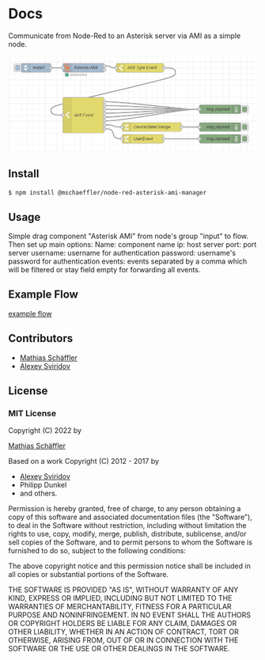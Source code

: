 # Docs

Communicate from Node-Red to an Asterisk server via AMI as a simple node. 

![image of example flow](https://github.com/m-schaeffler/node-red-asterisk-ami-manager/raw/master/examples/Asterisk-AMI.png)

## Install

```
$ npm install @mschaeffler/node-red-asterisk-ami-manager
```

## Usage

Simple drag component "Asterisk AMI" from node's group "input" to flow. Then set up main options:
Name: component name
ip: host server
port: port server
username: username for authentication
password: username's password for authentication
events: events separated by a comma which will be filtered or stay field empty for forwarding all events.

## Example Flow

[example flow](https://github.com/m-schaeffler/node-red-asterisk-ami-manager/raw/master/examples/Asterisk-AMI.json)

## Contributors

* [Mathias Schäffler](https://github.com/m-schaeffler)
* [Alexey Sviridov](https://github.com/rimdus)

## License

### MIT License

Copyright (C) 2022 by

[Mathias Schäffler](https://github.com/m-schaeffler)

Based on a work Copyright (C) 2012 - 2017 by 

* [Alexey Sviridov](https://github.com/rimdus)
* Philipp Dunkel
* and others.

Permission is hereby granted, free of charge, to any person obtaining a copy
of this software and associated documentation files (the "Software"), to deal
in the Software without restriction, including without limitation the rights
to use, copy, modify, merge, publish, distribute, sublicense, and/or sell
copies of the Software, and to permit persons to whom the Software is
furnished to do so, subject to the following conditions:

The above copyright notice and this permission notice shall be included in
all copies or substantial portions of the Software.

THE SOFTWARE IS PROVIDED "AS IS", WITHOUT WARRANTY OF ANY KIND, EXPRESS OR
IMPLIED, INCLUDING BUT NOT LIMITED TO THE WARRANTIES OF MERCHANTABILITY,
FITNESS FOR A PARTICULAR PURPOSE AND NONINFRINGEMENT. IN NO EVENT SHALL THE
AUTHORS OR COPYRIGHT HOLDERS BE LIABLE FOR ANY CLAIM, DAMAGES OR OTHER
LIABILITY, WHETHER IN AN ACTION OF CONTRACT, TORT OR OTHERWISE, ARISING FROM,
OUT OF OR IN CONNECTION WITH THE SOFTWARE OR THE USE OR OTHER DEALINGS IN
THE SOFTWARE.
